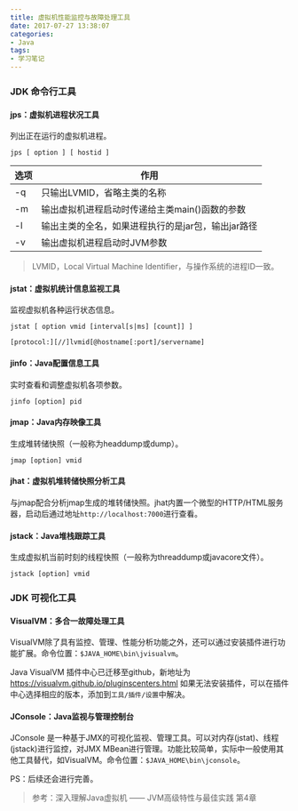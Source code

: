 ```yaml
---
title: 虚拟机性能监控与故障处理工具
date: 2017-07-27 13:38:07
categories:
- Java
tags:
- 学习笔记
---
```


### JDK 命令行工具
#### jps：虚拟机进程状况工具

列出正在运行的虚拟机进程。

`jps [ option ] [ hostid ]`

| 选项 |  作用  |
| ---- | ------|
| -q   | 只输出LVMID，省略主类的名称 |
| -m   | 输出虚拟机进程启动时传递给主类main()函数的参数 |
| -l   | 输出主类的全名，如果进程执行的是jar包，输出jar路径 |
| -v   | 输出虚拟机进程启动时JVM参数 |

> LVMID，Local Virtual Machine Identifier，与操作系统的进程ID一致。

#### jstat：虚拟机统计信息监视工具

监视虚拟机各种运行状态信息。

`jstat [ option vmid [interval[s|ms] [count]] ]`

`[protocol:][//]lvmid[@hostname[:port]/servername]`

#### jinfo：Java配置信息工具

实时查看和调整虚拟机各项参数。

`jinfo [option] pid`

#### jmap：Java内存映像工具

生成堆转储快照（一般称为headdump或dump）。

`jmap [option] vmid`

#### jhat：虚拟机堆转储快照分析工具

与jmap配合分析jmap生成的堆转储快照。jhat内置一个微型的HTTP/HTML服务器，启动后通过地址`http://localhost:7000`进行查看。

#### jstack：Java堆栈跟踪工具

生成虚拟机当前时刻的线程快照（一般称为threaddump或javacore文件）。

`jstack [option] vmid`

### JDK 可视化工具
#### VisualVM：多合一故障处理工具

VisualVM除了具有监控、管理、性能分析功能之外，还可以通过安装插件进行功能扩展。命令位置：`$JAVA_HOME\bin\jvisualvm`。

Java VisualVM 插件中心已迁移至github，新地址为 https://visualvm.github.io/pluginscenters.html
如果无法安装插件，可以在插件中心选择相应的版本，添加到`工具/插件/设置`中解决。

#### JConsole：Java监视与管理控制台

JConsole 是一种基于JMX的可视化监视、管理工具。可以对内存(jstat)、线程(jstack)进行监控，对JMX MBean进行管理。功能比较简单，实际中一般使用其他工具替代，如VisualVM。命令位置：`$JAVA_HOME\bin\jconsole`。

PS：后续还会进行完善。
> 参考：深入理解Java虚拟机 —— JVM高级特性与最佳实践 第4章
